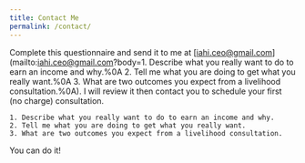 ```yaml
---
title: Contact Me
permalink: /contact/
---
```


Complete this questionnaire and send it to me at [iahi.ceo@gmail.com](mailto:iahi.ceo@gmail.com?body=1. Describe what you really want to do to earn an income and why.%0A 2. Tell me what you are doing to get what you really want.%0A 3. What are two outcomes you expect from a livelihood consultation.%0A). I will review it then contact you to schedule your first (no charge) consultation.  

    1. Describe what you really want to do to earn an income and why.
    2. Tell me what you are doing to get what you really want.
    3. What are two outcomes you expect from a livelihood consultation.
     
You can do it!
